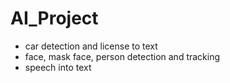 # AI_Project
- car detection and license to text
- face, mask face, person detection and tracking
- speech into text
